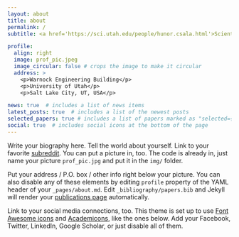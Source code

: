 ```yaml
---
layout: about
title: about
permalink: /
subtitle: <a href='https://sci.utah.edu/people/hunor.csala.html'>Scientific Computing and Imaging Institute</a>. University of Utah.

profile:
  align: right
  image: prof_pic.jpeg
  image_circular: false # crops the image to make it circular
  address: >
    <p>Warnock Engineering Building</p>
    <p>University of Utah</p>
    <p>Salt Lake City, UT, USA</p>

news: true  # includes a list of news items
latest_posts: true  # includes a list of the newest posts
selected_papers: true # includes a list of papers marked as "selected={true}"
social: true  # includes social icons at the bottom of the page
---
```


Write your biography here. Tell the world about yourself. Link to your favorite [subreddit](http://reddit.com). You can put a picture in, too. The code is already in, just name your picture `prof_pic.jpg` and put it in the `img/` folder.

Put your address / P.O. box / other info right below your picture. You can also disable any of these elements by editing `profile` property of the YAML header of your `_pages/about.md`. Edit `_bibliography/papers.bib` and Jekyll will render your [publications page](/al-folio/publications/) automatically.

Link to your social media connections, too. This theme is set up to use [Font Awesome icons](http://fortawesome.github.io/Font-Awesome/) and [Academicons](https://jpswalsh.github.io/academicons/), like the ones below. Add your Facebook, Twitter, LinkedIn, Google Scholar, or just disable all of them.
